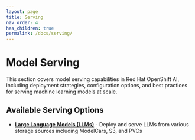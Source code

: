 ```yaml
---
layout: page
title: Serving
nav_order: 4
has_children: true
permalink: /docs/serving/
---
```


# Model Serving

This section covers model serving capabilities in Red Hat OpenShift AI, including deployment strategies, configuration options, and best practices for serving machine learning models at scale.

## Available Serving Options

- **[Large Language Models (LLMs)](llms/)** - Deploy and serve LLMs from various storage sources including ModelCars, S3, and PVCs